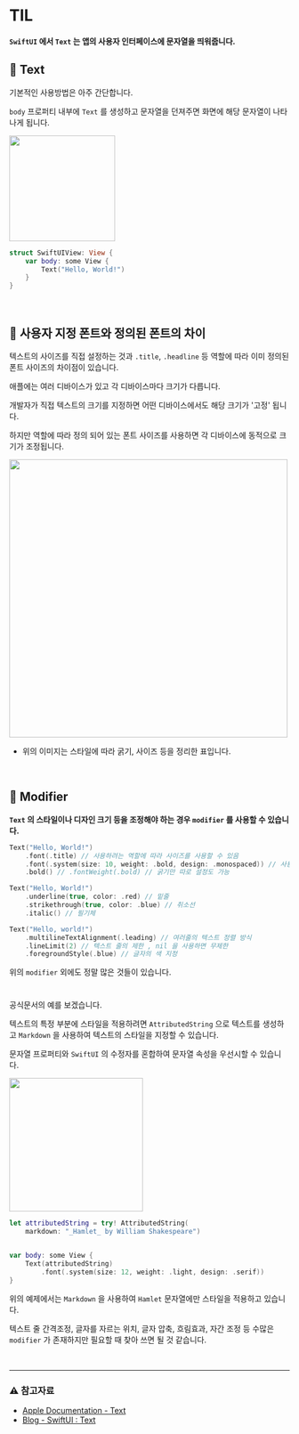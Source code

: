 # TIL

**`SwiftUI` 에서 `Text` 는 앱의 사용자 인터페이스에 문자열을 띄워줍니다.**

## 🔎 Text

기본적인 사용방법은 아주 간단합니다.   

`body` 프로퍼티 내부에 `Text` 를 생성하고 문자열을 던져주면 화면에 해당 문자열이 나타나게 됩니다.

<img width="190" src="https://github.com/Developer-Nova/TIL_iOS/assets/123448121/1c390f76-f525-41b7-bab0-51f443d831de">

~~~ swift
struct SwiftUIView: View {
    var body: some View {
        Text("Hello, World!")
    }
}
~~~

<br>

## 🔎 사용자 지정 폰트와 정의된 폰트의 차이

텍스트의 사이즈를 직접 설정하는 것과 `.title`, `.headline` 등 역할에 따라 이미 정의된 폰트 사이즈의 차이점이 있습니다.

애플에는 여러 디바이스가 있고 각 디바이스마다 크기가 다릅니다.

개발자가 직접 텍스트의 크기를 지정하면 어떤 디바이스에서도 해당 크기가 '고정' 됩니다.

하지만 역할에 따라 정의 되어 있는 폰트 사이즈를 사용하면 각 디바이스에 동적으로 크기가 조정됩니다.

<img width="500" src="https://github.com/Developer-Nova/TIL_iOS/assets/123448121/7915fdad-4947-4001-bb19-c43cea557249">

- 위의 이미지는 스타일에 따라 굵기, 사이즈 등을 정리한 표입니다.

<br>

## 🔎 Modifier

**`Text` 의 스타일이나 디자인 크기 등을 조정해야 하는 경우 `modifier` 를 사용할 수 있습니다.**

~~~ swift
Text("Hello, World!")
    .font(.title) // 사용하려는 역할에 따라 사이즈를 사용할 수 있음
    .font(.system(size: 10, weight: .bold, design: .monospaced)) // 사용자 지정 사이즈, 굵기, 디자인을 사용할 수 있음
    .bold() // .fontWeight(.bold) // 굵기만 따로 설정도 가능
~~~

~~~ swift
Text("Hello, World!")
    .underline(true, color: .red) // 밑줄
    .strikethrough(true, color: .blue) // 취소선
    .italic() // 필기체
~~~

~~~ swift
Text("Hello, world!")
    .multilineTextAlignment(.leading) // 여러줄의 텍스트 정렬 방식
    .lineLimit(2) // 텍스트 줄의 제한 , nil 을 사용하면 무제한
    .foregroundStyle(.blue) // 글자의 색 지정
~~~

위의 `modifier` 외에도 정말 많은 것들이 있습니다.

#

공식문서의 예를 보겠습니다.

텍스트의 특정 부분에 스타일을 적용하려면 `AttributedString` 으로 텍스트를 생성하고 `Markdown` 을 사용하여 텍스트의 스타일을 지정할 수 있습니다. 

문자열 프로퍼티와 `SwiftUI` 의 수정자를 혼합하여 문자열 속성을 우선시할 수 있습니다.

<img width="240" src="https://github.com/Developer-Nova/TIL_iOS/assets/123448121/9c5dbcf5-e069-48fd-a727-e883d0d99e8e">

~~~ swift
let attributedString = try! AttributedString(
    markdown: "_Hamlet_ by William Shakespeare")


var body: some View {
    Text(attributedString)
        .font(.system(size: 12, weight: .light, design: .serif))
}
~~~

위의 예제에서는 `Markdown` 을 사용하여 `Hamlet` 문자열에만 스타일을 적용하고 있습니다.

텍스트 줄 간격조정, 글자를 자르는 위치, 글자 압축, 흐림효과, 자간 조정 등 수많은 `modifier` 가 존재하지만 필요할 때 찾아 쓰면 될 것 같습니다.

<br>

***

### ⚠️ 참고자료
- [Apple Documentation - Text](https://developer.apple.com/documentation/swiftui/text)
- [Blog - SwiftUI : Text](https://seons-dev.tistory.com/entry/SwiftUI-Text)
